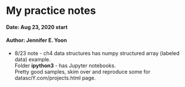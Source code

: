 # My practice notes  

#### Date:  Aug 23, 2020 start   

#### Author:  Jennifer E. Yoon  

  * 8/23 note - ch4 data structures has numpy structured array (labeled data) example.  
    Folder **ipython3** - has Jupyter notebooks.  
    Pretty good samples, skim over and reproduce some for datasciY.com/projects.html page.   
